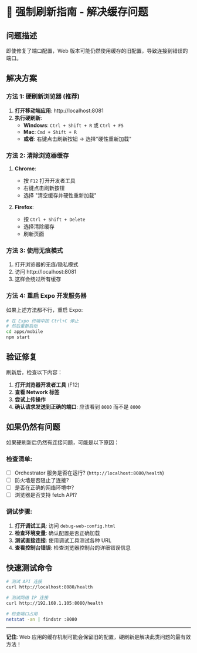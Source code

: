 # 🔄 强制刷新指南 - 解决缓存问题

## 问题描述
即使修复了端口配置，Web 版本可能仍然使用缓存的旧配置，导致连接到错误的端口。

## 解决方案

### 方法 1: 硬刷新浏览器 (推荐)

1. **打开移动端应用**: http://localhost:8081
2. **执行硬刷新**:
   - **Windows**: `Ctrl + Shift + R` 或 `Ctrl + F5`
   - **Mac**: `Cmd + Shift + R`
   - **或者**: 右键点击刷新按钮 → 选择"硬性重新加载"

### 方法 2: 清除浏览器缓存

1. **Chrome**:
   - 按 `F12` 打开开发者工具
   - 右键点击刷新按钮
   - 选择 "清空缓存并硬性重新加载"

2. **Firefox**:
   - 按 `Ctrl + Shift + Delete`
   - 选择清除缓存
   - 刷新页面

### 方法 3: 使用无痕模式

1. 打开浏览器的无痕/隐私模式
2. 访问 http://localhost:8081
3. 这样会绕过所有缓存

### 方法 4: 重启 Expo 开发服务器

如果上述方法都不行，重启 Expo:

```bash
# 在 Expo 终端中按 Ctrl+C 停止
# 然后重新启动
cd apps/mobile
npm start
```

## 验证修复

刷新后，检查以下内容：

1. **打开浏览器开发者工具** (F12)
2. **查看 Network 标签**
3. **尝试上传操作**
4. **确认请求发送到正确的端口**: 应该看到 `8080` 而不是 `8000`

## 如果仍然有问题

如果硬刷新后仍然有连接问题，可能是以下原因：

### 检查清单:

- [ ] Orchestrator 服务是否在运行? (`http://localhost:8080/health`)
- [ ] 防火墙是否阻止了连接?
- [ ] 是否在正确的网络环境中?
- [ ] 浏览器是否支持 fetch API?

### 调试步骤:

1. **打开调试工具**: 访问 `debug-web-config.html`
2. **检查环境变量**: 确认配置是否正确加载
3. **测试直接连接**: 使用调试工具测试各种 URL
4. **查看控制台错误**: 检查浏览器控制台的详细错误信息

## 快速测试命令

```bash
# 测试 API 连接
curl http://localhost:8080/health

# 测试网络 IP 连接  
curl http://192.168.1.105:8080/health

# 检查端口占用
netstat -an | findstr :8080
```

---

**记住**: Web 应用的缓存机制可能会保留旧的配置，硬刷新是解决此类问题的最有效方法！
